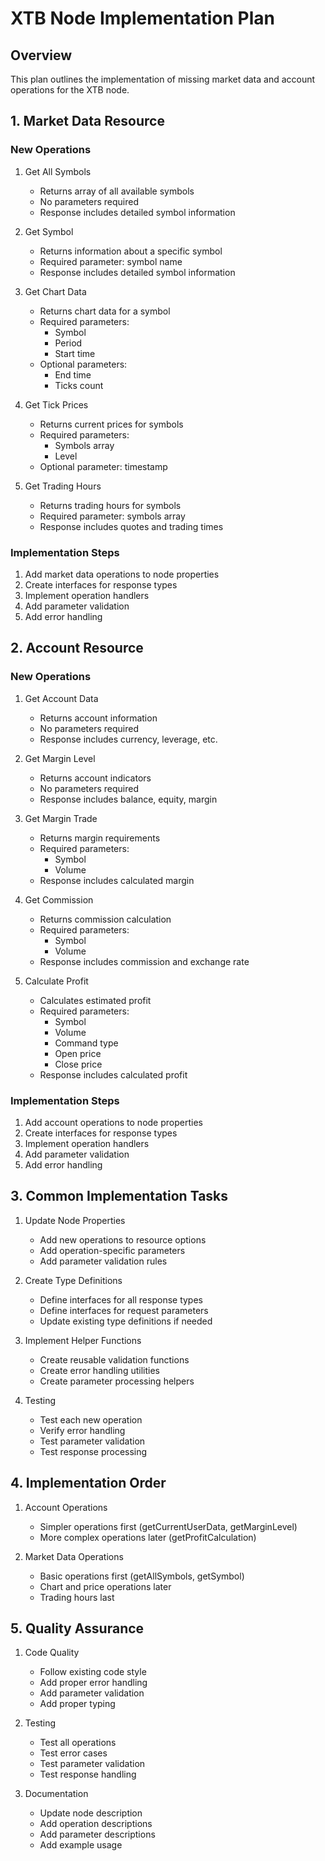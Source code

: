 # XTB Node Implementation Plan

## Overview
This plan outlines the implementation of missing market data and account operations for the XTB node.

## 1. Market Data Resource

### New Operations
1. Get All Symbols
   - Returns array of all available symbols
   - No parameters required
   - Response includes detailed symbol information

2. Get Symbol
   - Returns information about a specific symbol
   - Required parameter: symbol name
   - Response includes detailed symbol information

3. Get Chart Data
   - Returns chart data for a symbol
   - Required parameters:
     - Symbol
     - Period
     - Start time
   - Optional parameters:
     - End time
     - Ticks count

4. Get Tick Prices
   - Returns current prices for symbols
   - Required parameters:
     - Symbols array
     - Level
   - Optional parameter: timestamp

5. Get Trading Hours
   - Returns trading hours for symbols
   - Required parameter: symbols array
   - Response includes quotes and trading times

### Implementation Steps
1. Add market data operations to node properties
2. Create interfaces for response types
3. Implement operation handlers
4. Add parameter validation
5. Add error handling

## 2. Account Resource

### New Operations
1. Get Account Data
   - Returns account information
   - No parameters required
   - Response includes currency, leverage, etc.

2. Get Margin Level
   - Returns account indicators
   - No parameters required
   - Response includes balance, equity, margin

3. Get Margin Trade
   - Returns margin requirements
   - Required parameters:
     - Symbol
     - Volume
   - Response includes calculated margin

4. Get Commission
   - Returns commission calculation
   - Required parameters:
     - Symbol
     - Volume
   - Response includes commission and exchange rate

5. Calculate Profit
   - Calculates estimated profit
   - Required parameters:
     - Symbol
     - Volume
     - Command type
     - Open price
     - Close price
   - Response includes calculated profit

### Implementation Steps
1. Add account operations to node properties
2. Create interfaces for response types
3. Implement operation handlers
4. Add parameter validation
5. Add error handling

## 3. Common Implementation Tasks

1. Update Node Properties
   - Add new operations to resource options
   - Add operation-specific parameters
   - Add parameter validation rules

2. Create Type Definitions
   - Define interfaces for all response types
   - Define interfaces for request parameters
   - Update existing type definitions if needed

3. Implement Helper Functions
   - Create reusable validation functions
   - Create error handling utilities
   - Create parameter processing helpers

4. Testing
   - Test each new operation
   - Verify error handling
   - Test parameter validation
   - Test response processing

## 4. Implementation Order

1. Account Operations
   - Simpler operations first (getCurrentUserData, getMarginLevel)
   - More complex operations later (getProfitCalculation)

2. Market Data Operations
   - Basic operations first (getAllSymbols, getSymbol)
   - Chart and price operations later
   - Trading hours last

## 5. Quality Assurance

1. Code Quality
   - Follow existing code style
   - Add proper error handling
   - Add parameter validation
   - Add proper typing

2. Testing
   - Test all operations
   - Test error cases
   - Test parameter validation
   - Test response handling

3. Documentation
   - Update node description
   - Add operation descriptions
   - Add parameter descriptions
   - Add example usage